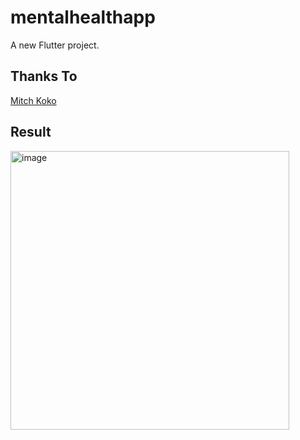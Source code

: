 # mentalhealthapp

A new Flutter project.

## Thanks To

[Mitch Koko](https://www.youtube.com/watch?v=eegl7of4g-o)

## Result

<img width="446" alt="image" src="https://github.com/halim13/flutter-mental-health-app/assets/11336853/491e4059-4c49-4f9b-be93-d88d4dbe6d8f">

